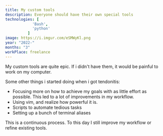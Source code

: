 ```yaml
---
title: My custom tools
description: Everyone should have their own special tools
technologies: [
            'Bash',
            'python'
          ]
image: https://i.imgur.com/eSMWyKl.png
year: "2022-"
months: "3"
workPlace: freelance
---
```


My custom tools are quite epic.
If i didn't have them, it would be painful to work on my computer.

Some other things i started doing when i got tendonitis:

- Focusing more on how to achieve my goals with as little effort as possible. This led to a lot of improvements in my workflow.
- Using vim, and realize how powerful it is.
- Scripts to automate tedious tasks
- Setting up a bunch of terminal aliases

This is a continuous process. To this day I still improve my workflow or refine existing tools.
